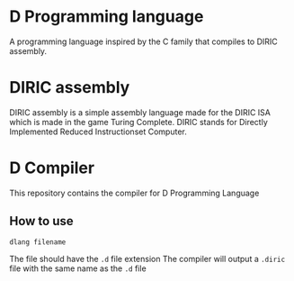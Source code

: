# D Programming language
A programming language inspired by the C family that compiles to DIRIC assembly.

# DIRIC assembly
DIRIC assembly is a simple assembly language made for the DIRIC ISA which is made in the game Turing Complete.
DIRIC stands for Directly Implemented Reduced Instructionset Computer.

# D Compiler
This repository contains the compiler for D Programming Language

## How to use
```
dlang filename
```
The file should have the `.d` file extension
The compiler will output a `.diric` file with the same name as the `.d` file
